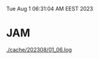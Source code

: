 Tue Aug  1 06:31:04 AM EEST 2023
# JAM
<a href='./cache/202308/01_06.log'>./cache/202308/01_06.log</a>
